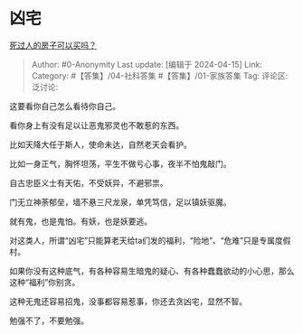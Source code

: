 # 凶宅
[死过人的房子可以买吗？](https://www.zhihu.com/question/364664709/answer/3466123188)

> Author: #0-Anonymity
> Last update: [编辑于 2024-04-15]
> Link:
> Category: #【答集】/04-社科答集 #【答集】/01-家族答集 
> Tag: 
> 评论区:
> 泛讨论:

这要看你自己怎么看待你自己。

看你身上有没有足以让恶鬼邪灵也不敢惹的东西。

比如天降大任于斯人，使命未达，自然老天会看护。

比如一身正气，胸怀坦荡，平生不做亏心事，夜半不怕鬼敲门。

自古忠臣义士有天佑，不受妖异，不避邪祟。

门无立神荼郁垒，墙不悬三尺龙泉，单凭笃信，足以镇妖驱魔。

就有鬼，也是鬼怕。有妖，也是妖要逃。

对这类人，所谓“凶宅”只能算老天给ta们发的福利，“险地”、“危难”只是专属度假村。

如果你没有这种底气，有各种容易生暗鬼的疑心、有各种蠢蠢欲动的小心思，那么这种“福利”你别贪。

这种无鬼还容易招鬼，没事都容易惹事，你还去贪凶宅，显然不智。

勉强不了，不要勉强。